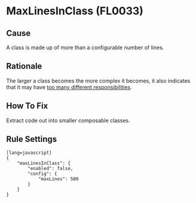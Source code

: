 # MaxLinesInClass (FL0033)

## Cause

A class is made up of more than a configurable number of lines.

## Rationale

The larger a class becomes the more complex it becomes, it also indicates that it may have [too many different responsibilities](http://en.wikipedia.org/wiki/Single_responsibility_principle).

## How To Fix

Extract code out into smaller composable classes.

## Rule Settings

	[lang=javascript]
    {
        "maxLinesInClass": { 
            "enabled": false,
            "config": {
                "maxLines": 500
            }
        }
    }